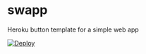 # swapp
Heroku button template for a simple web app


<p><a href="https://www.heroku.com/deploy/?template=https://github.com/logiclinegmbh/swapp.git"><img src="https://www.herokucdn.com/deploy/button.png" alt="Deploy"></a></p>
